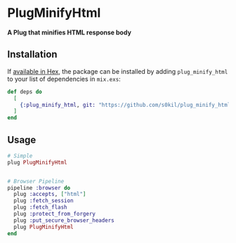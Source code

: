 # PlugMinifyHtml

**A Plug that minifies HTML response body**

## Installation

If [available in Hex](https://hex.pm/docs/publish), the package can be installed
by adding `plug_minify_html` to your list of dependencies in `mix.exs`:

```elixir
def deps do
  [
    {:plug_minify_html, git: "https://github.com/s0kil/plug_minify_html"}
  ]
end
```

## Usage

```elixir
# Simple
plug PlugMinifyHtml


# Browser Pipeline
pipeline :browser do
  plug :accepts, ["html"]
  plug :fetch_session
  plug :fetch_flash
  plug :protect_from_forgery
  plug :put_secure_browser_headers
  plug PlugMinifyHtml
end
```
